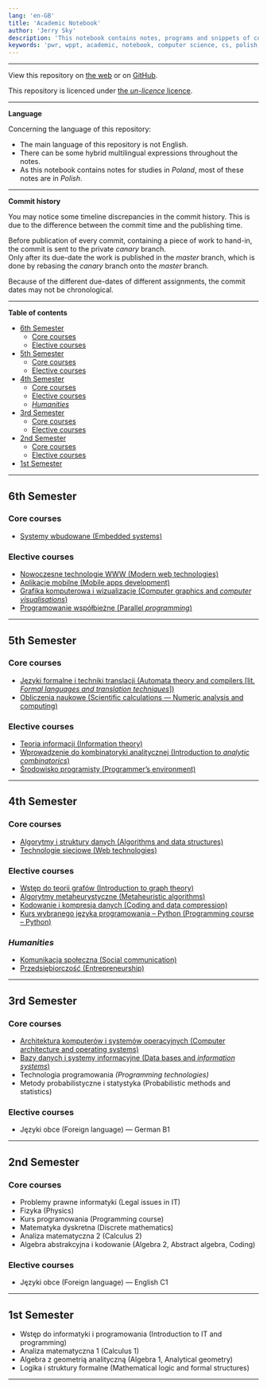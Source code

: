 ```yaml
---
lang: 'en-GB'
title: 'Academic Notebook'
author: 'Jerry Sky'
description: 'This notebook contains notes, programs and snippets of code related to studies of Computer Science (B.Eng.) at Wrocław University of Science and Technology.'
keywords: 'pwr, wppt, academic, notebook, computer science, cs, polish, pwr, python, latex, markdown'
---
```


---

View this repository on [the web](https://academic.jerry-sky.me) or on [GitHub](https://github.com/jerry-sky/academic-notebook).

This repository is licenced under [the *un-licence* licence](licence.md).

---

**Language**

Concerning the language of this repository:

- The main language of this repository is not English.
- There can be some hybrid multilingual expressions throughout the notes.
- As this notebook contains notes for studies in *Poland*, most of these notes are in *Polish*.

---

**Commit history**

You may notice some timeline discrepancies in the commit history.
This is due to the difference between the commit time and the publishing time.

Before publication of every commit, containing a piece of work to hand-in,
the commit is sent to the private *canary* branch.\
Only after its due-date the work is published in the *master* branch,
which is done by rebasing the *canary* branch onto the *master* branch.

Because of the different due-dates of different assignments,
the commit dates may not be chronological.

---

**Table of contents**

- [6th Semester](#6th-semester)
    - [Core courses](#core-courses)
    - [Elective courses](#elective-courses)
- [5th Semester](#5th-semester)
    - [Core courses](#core-courses-1)
    - [Elective courses](#elective-courses-1)
- [4th Semester](#4th-semester)
    - [Core courses](#core-courses-2)
    - [Elective courses](#elective-courses-2)
    - [*Humanities*](#humanities)
- [3rd Semester](#3rd-semester)
    - [Core courses](#core-courses-3)
    - [Elective courses](#elective-courses-3)
- [2nd Semester](#2nd-semester)
    - [Core courses](#core-courses-4)
    - [Elective courses](#elective-courses-4)
- [1st Semester](#1st-semester)

---

## 6th Semester

### Core courses

- [Systemy wbudowane \(Embedded systems\)](6th-semester/sw/readme.md)

### Elective courses

- [Nowoczesne technologie WWW \(Modern web technologies\)](electives/w3/readme.md)
- [Aplikacje mobilne \(Mobile apps development\)](electives/apm/readme.md)
- [Grafika komputerowa i wizualizacje \(Computer graphics and *computer visualisations*\)](electives/gkw/readme.md)
- [Programowanie współbieżne \(Parallel *programming*\)](electives/pw/readme.md)

---

## 5th Semester

### Core courses

- [Języki formalne i techniki translacji (Automata theory and compilers \[lit. *Formal languages and translation techniques*\])](5th-semester/jftt/readme.md)
- [Obliczenia naukowe (Scientific calculations — Numeric analysis and computing)](5th-semester/on/readme.md)

### Elective courses

- [Teoria informacji (Information theory)](electives/ti/readme.md)
- [Wprowadzenie do kombinatoryki analitycznej (Introduction to *analytic combinatorics*)](electives/wdka/readme.md)
- [Środowisko programisty (Programmer’s environment)](electives/sp/readme.md)

---

## 4th Semester

### Core courses

- [Algorytmy i struktury danych (Algorithms and data structures)](4th-semester/aisd/readme.md)
- [Technologie sieciowe (Web technologies)](4th-semester/ts/readme.md)

### Elective courses

- [Wstęp do teorii grafów (Introduction to graph theory)](electives/wtg/readme.md)
- [Algorytmy metaheurystyczne (Metaheuristic algorithms)](electives/amh/readme.md)
- [Kodowanie i kompresja danych (Coding and data compression)](electives/kkd/readme.md)
- [Kurs wybranego języka programowania – Python (Programming course – Python)](electives/py/readme.md)

### *Humanities*

- [Komunikacja społeczna (Social communication)](humanities/ks/readme.md)
- [Przedsiębiorczość (Entrepreneurship)](humanities/pb/readme.md)

---

## 3rd Semester

### Core courses

- [Architektura komputerów i systemów operacyjnych (Computer architecture and operating systems)](3rd-semester/akiso/readme.md)
- [Bazy danych i systemy informacyjne (Data bases and *information systems*)](3rd-semester/bdsi/readme.md)
- Technologia programowania *\(Programming technologies\)*
- Metody probabilistyczne i statystyka \(Probabilistic methods and statistics\)

### Elective courses

- Języki obce \(Foreign language\) — German B1

---

## 2nd Semester

### Core courses

- Problemy prawne informatyki \(Legal issues in IT\)
- Fizyka \(Physics\)
- Kurs programowania \(Programming course\)
- Matematyka dyskretna \(Discrete mathematics\)
- Analiza matematyczna 2 \(Calculus 2\)
- Algebra abstrakcyjna i kodowanie \(Algebra 2, Abstract algebra, Coding\)

### Elective courses

- Języki obce \(Foreign language\) — English C1

---

## 1st Semester

- Wstęp do informatyki i programowania \(Introduction to IT and programming\)
- Analiza matematyczna 1 \(Calculus 1\)
- Algebra z geometrią analityczną \(Algebra 1, Analytical geometry\)
- Logika i struktury formalne \(Mathematical logic and formal structures\)

---
